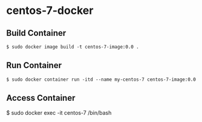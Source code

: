 # centos-7-docker

## Build Container
```
$ sudo docker image build -t centos-7-image:0.0 .
```
## Run Container
```
$ sudo docker container run -itd --name my-centos-7 centos-7-image:0.0
```
## Access Container
$ sudo docker exec -it centos-7 /bin/bash


